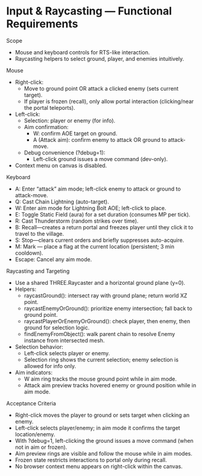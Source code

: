 # Input & Raycasting — Functional Requirements

Scope
- Mouse and keyboard controls for RTS-like interaction.
- Raycasting helpers to select ground, player, and enemies intuitively.

Mouse
- Right-click:
  - Move to ground point OR attack a clicked enemy (sets current target).
  - If player is frozen (recall), only allow portal interaction (clicking/near the portal teleports).
- Left-click:
  - Selection: player or enemy (for info).
  - Aim confirmation:
    - W: confirm AOE target on ground.
    - A (Attack aim): confirm enemy to attack OR ground to attack-move.
  - Debug convenience (?debug=1):
    - Left-click ground issues a move command (dev-only).
- Context menu on canvas is disabled.

Keyboard
- A: Enter “attack” aim mode; left-click enemy to attack or ground to attack-move.
- Q: Cast Chain Lightning (auto-target).
- W: Enter aim mode for Lightning Bolt AOE; left-click to place.
- E: Toggle Static Field (aura) for a set duration (consumes MP per tick).
- R: Cast Thunderstorm (random strikes over time).
- B: Recall—creates a return portal and freezes player until they click it to travel to the village.
- S: Stop—clears current orders and briefly suppresses auto-acquire.
- M: Mark — place a flag at the current location (persistent; 3 min cooldown).
- Escape: Cancel any aim mode.

Raycasting and Targeting
- Use a shared THREE.Raycaster and a horizontal ground plane (y=0).
- Helpers:
  - raycastGround(): intersect ray with ground plane; return world XZ point.
  - raycastEnemyOrGround(): prioritize enemy intersection; fall back to ground point.
  - raycastPlayerOrEnemyOrGround(): check player, then enemy, then ground for selection logic.
  - findEnemyFromObject(): walk parent chain to resolve Enemy instance from intersected mesh.
- Selection behavior:
  - Left-click selects player or enemy.
  - Selection ring shows the current selection; enemy selection is allowed for info only.
- Aim indicators:
  - W aim ring tracks the mouse ground point while in aim mode.
  - Attack aim preview tracks hovered enemy or ground position while in aim mode.

Acceptance Criteria
- Right-click moves the player to ground or sets target when clicking an enemy.
- Left-click selects player/enemy; in aim mode it confirms the target location/enemy.
- With ?debug=1, left-clicking the ground issues a move command (when not in aim or frozen).
- Aim preview rings are visible and follow the mouse while in aim modes.
- Frozen state restricts interactions to portal only during recall.
- No browser context menu appears on right-click within the canvas.
